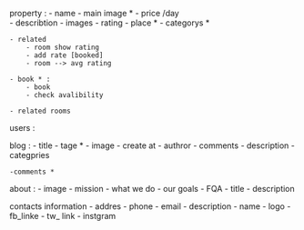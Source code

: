 property : 
    - name 
    - main image *
    - price /day    
    - describtion
    - images
    - rating 
    - place *
    - categorys *

    - related 
        - room show rating 
        - add rate [booked] 
        - room --> avg rating
    
    - book * : 
        - book
        - check avalibility

    - related rooms 

users : 


blog :
    - title 
    - tage *
    - image 
    - create at
    - authror 
    - comments 
    - description
    - categpries  
    
    -comments * 

about : 
    - image 
    - mission 
    - what we do
    - our goals 
    - FQA
        - title
        - description 


contacts information
    - addres 
    - phone 
    - email 
    - description 
    - name 
    - logo 
    - fb_linke 
    - tw_ link 
    - instgram 

